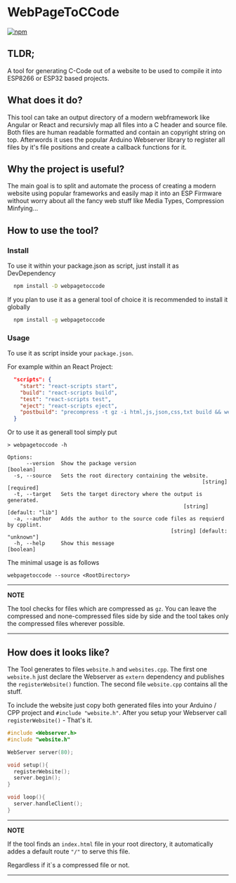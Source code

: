 # WebPageToCCode
[![npm][1]][2]

[1]: https://img.shields.io/npm/v/webpagetoccode?style=flat-square
[2]: https://www.npmjs.com/package/webpagetoccode

## TLDR;
A tool for generating C-Code out of a website to be used to compile it into ESP8266 or ESP32 based projects.

## What does it do?

This tool can take an output directory of a modern webframework like Angular or React and recursivly map all files into a C header and source file.
Both files are human readable formatted and contain an copyright string on top.
Afterwords it uses the popular Arduino Webserver library to register all files by it's file positions and create a callback functions for it.

## Why the project is useful?

The main goal is to split and automate the process of creating a modern website using popular frameworks and easily map it into an ESP Firmware without worry about all the fancy web stuff like Media Types, Compression Minfying...

## How to use the tool?

### Install

To use it within your package.json as script, just install it as DevDependency
```bash
  npm install -D webpagetoccode
```

If you plan to use it as a general tool of choice it is recommended to install it globally
```bash
  npm install -g webpagetoccode
```

### Usage 
To use it as script inside your `package.json`.

For example within an React Project:

```json
  "scripts": {
    "start": "react-scripts start",
    "build": "react-scripts build",
    "test": "react-scripts test",
    "eject": "react-scripts eject",
    "postbuild": "precompress -t gz -i html,js,json,css,txt build && webpagetoccode -s build -t ../target"
  }
```
Or to use it as generall tool simply put 

```
> webpagetoccode -h

Options:
      --version  Show the package version                               [boolean]
  -s, --source   Sets the root directory containing the website.
                                                              [string] [required]
  -t, --target   Sets the target directory where the output is generated.       
                                                        [string] [default: "lib"]
  -a, --author   Adds the author to the source code files as requierd by cpplint.
                                                    [string] [default: "unknown"]
  -h, --help     Show this message                                      [boolean]
```
The minimal usage is as follows
```
webpagetoccode --source <RootDirectory>
```

---
**NOTE**

The tool checks for files which are compressed as `gz`. You can leave the compressed and none-compressed files side by side and the tool takes only the compressed files wherever possible.

---

## How does it looks like?

The Tool generates to files `website.h` and `websites.cpp`. 
The first one `website.h` just declare the Webserver as `extern` dependency and publishes the `registerWebsite()` function.
The second file `website.cpp` contains all the stuff.

To include the website just copy both generated files into your Arduino / CPP project and `#include "website.h"`.
After you setup your Webserver call `registerWebsite()` - That's it.

```cpp
#include <Webserver.h>
#include "website.h"

WebServer server(80);

void setup(){
  registerWebsite();
  server.begin();
}

void loop(){
  server.handleClient();
}
```

---
**NOTE**

If the tool finds an `index.html` file in your root directory, it automatically addes a default route `"/"` to serve this file. 

Regardless if it`s a compressed file or not.

---

